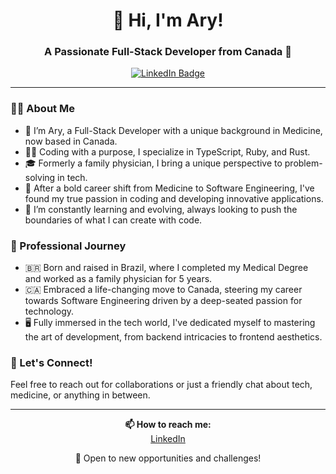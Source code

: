 <h1 align="center">👋 Hi, I'm Ary!</h1>

<h3 align="center">A Passionate Full-Stack Developer from Canada 🍁</h3>

<p align="center">
  <a href="https://www.linkedin.com/in/arylima/">
    <img src="https://img.shields.io/badge/LinkedIn-0077B5?style=for-the-badge&logo=linkedin&logoColor=white" alt="LinkedIn Badge">
  </a>
</p>

---

### 🙋‍♂️ About Me

- 🌱 I’m Ary, a Full-Stack Developer with a unique background in Medicine, now based in Canada.
- 👨‍💻 Coding with a purpose, I specialize in TypeScript, Ruby, and Rust.
- 🎓 Formerly a family physician, I bring a unique perspective to problem-solving in tech.
- 🌟 After a bold career shift from Medicine to Software Engineering, I've found my true passion in coding and developing innovative applications.
- 🚀 I’m constantly learning and evolving, always looking to push the boundaries of what I can create with code.

### 💼 Professional Journey

- 🇧🇷 Born and raised in Brazil, where I completed my Medical Degree and worked as a family physician for 5 years.
- 🇨🇦 Embraced a life-changing move to Canada, steering my career towards Software Engineering driven by a deep-seated passion for technology.
- 🖥️ Fully immersed in the tech world, I've dedicated myself to mastering the art of development, from backend intricacies to frontend aesthetics.

### 🤝 Let's Connect!

Feel free to reach out for collaborations or just a friendly chat about tech, medicine, or anything in between.

---

<p align="center">
  <b>📫 How to reach me:</b><br>
  <a href="https://www.linkedin.com/in/arylima/">LinkedIn</a>
</p>

<p align="center">
  💼 Open to new opportunities and challenges!
</p>
